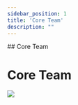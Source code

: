 ```yaml
---
sidebar_position: 1
title: 'Core Team'
description: ""
---
```

<head>
    <link rel="canonical" href="https://docs.kadeshchain.com/docs/whitepaper/Team/CoreTeam/" />
</head>
## Core Team
<h1>Core Team</h1>

<p class="top-img"><img src="https://docs.kadeshchain.com/img/kadesh/coreteam.svg" /></p>
